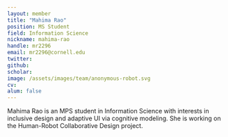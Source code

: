 ```yaml
---
layout: member
title: "Mahima Rao"
position: MS Student
field: Information Science
nickname: mahima-rao
handle: mr2296
email: mr2296@cornell.edu
twitter: 
github: 
scholar: 
image: /assets/images/team/anonymous-robot.svg
cv: 
alum: false
---
```

Mahima Rao is an MPS student in Information Science with interests in inclusive design and adaptive UI via cognitive modeling. She is working on the Human-Robot Collaborative Design project.
